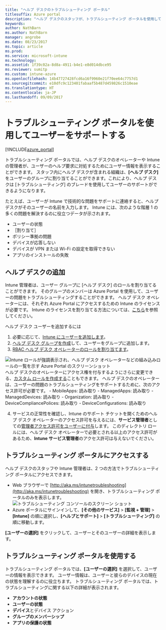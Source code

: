 ```yaml
---
title: "ヘルプ デスクのトラブルシューティング ポータル"
titlesuffix: Azure portal
description: "ヘルプ デスクのスタッフが、トラブルシューティング ポータルを使用して、ユーザーの技術的な問題を解決する"
keywords: 
author: NathBarn
ms.author: NathBarn
manager: angrobe
ms.date: 08/23/2017
ms.topic: article
ms.prod: 
ms.service: microsoft-intune
ms.technology: 
ms.assetid: 1f39c02a-8d8a-4911-b4e1-e8d014dbce95
ms.reviewer: sumitp
ms.custom: intune-azure
ms.openlocfilehash: 14b47727428fcd6a16f9960e21f70ee64c7757d1
ms.sourcegitcommit: e10dfc9c123401fabaaf5b487d459826c1510eae
ms.translationtype: HT
ms.contentlocale: ja-JP
ms.lasthandoff: 09/09/2017
---
```

# <a name="use-the-troubleshooting-portal-to-help-users"></a>トラブルシューティング ポータルを使用してユーザーをサポートする

[!INCLUDE[azure_portal](./includes/azure_portal.md)]

トラブルシューティング ポータルでは、ヘルプ デスクのオペレーターや Intune の管理者が、ユーザーのヘルプ要求に対処するためにユーザー情報を表示することができます。 スタッフ内にヘルプ デスクが含まれる組織は、**[ヘルプ デスク]** をユーザーのグループに割り当てることができます。これにより、ヘルプ デスクは [トラブルシューティング] のブレードを使用してユーザーのサポートができるようになります。

たとえば、ユーザーが Intune で技術的な問題をサポートに連絡すると、ヘルプ デスクがそのユーザーの名前を入力します。 Intune には、次のような階層 1 の多くの問題を解決するのに役立つデータが示されます。
- ユーザーの状態
- ［割り当て］
- ポリシー準拠の問題
- デバイスが応答しない
-   デバイスが VPN または Wi-Fi の設定を取得できない
-   アプリのインストールの失敗

## <a name="add-help-desk-operators"></a>ヘルプ デスクの追加
Intune 管理者は、ユーザー グループに [ヘルプ デスク] のロールを割り当てることができます。 そのグループのメンバーは Azure Portal を使用して、ユーザーの問題をトラブルシューティングすることができます。 ヘルプ デスク オペレーターには、それぞれ Azure Portal にアクセスするための Intune のライセンスが必要です。 Intune のライセンスを割り当てる方法については、[こちら](licenses-assign.md)を参照してください。

ヘルプ デスク ユーザーを追加するには
1. 必要に応じて、[Intune にユーザーを追加します](users-add.md)。
2. [ヘルプ デスク グループを作成](groups-add.md)して、ユーザーをグループに追加します。
3. [RBAC ヘルプ デスク オペレーターのロールを割り当てます](role-based-access-control.md#built-in-roles)。

  ![Intune ロールが強調表示され、ヘルプ デスク オペレーターなどの組み込みロールの一覧を示す Azure Portal のスクリーンショット](./media/help-desk-user-add.png) ヘルプ デスクのオペレーターにアクセス権を付与するようにさらに変更できる、[カスタム ロールを作成する](role-based-access-control.md#custom-roles)こともできます。  ヘルプ デスクのオペレーターは、ユーザーの問題のトラブルシューティングをサポートするために、次のアクセス許可が必要です。
    - MobileApps: 読み取り
    - ManagedApps: 読み取り
    - ManagedDevices: 読み取り
    - Organization: 読み取り
    - DeviceCompliancePolices: 読み取り
    - DeviceConfigurations: 読み取り

4. サービスの正常性を確認し、Intune のサポート チケットを開くためのヘルプ デスク オペレーターのアクセス許可を与えるには、**サービス管理者**としての[管理者アクセス許可をユーザーに付与](https://docs.microsoft.com/azure/active-directory/active-directory-users-assign-role-azure-portal)します。 このディレクトリ ロールには、ヘルプ デスク オペレーターで必要とされる以上のアクセス許可があるため、**Intune サービス管理者**のアクセス許可は与えないでください。

## <a name="access-the-troubleshooting-portal"></a>トラブルシューティング ポータルにアクセスする

ヘルプ デスクのスタッフや Intune 管理者は、2 つの方法でトラブルシューティング ポータルにアクセスできます。
- Web ブラウザーで [http://aka.ms/intunetroubleshooting](http://aka.ms/intunetroubleshooting) を開き、トラブルシューティング ポータルのみを表示します。
  ![トラブルシューティング コンソールのスクリーン ショット](./media/help-desk-console.png)
- Azure ポータルにサインインして、**[その他のサービス]** > **[監視 + 管理]** > **[Intune]** の順に選択し、**[ヘルプとサポート]** > **[トラブルシューティング]** の順に移動します。

**[ユーザーの選択]** をクリックして、ユーザーとそのユーザーの詳細を表示します。

## <a name="use-the-troubleshooting-portal"></a>トラブルシューティング ポータルを使用する

トラブルシューティング ポータルでは、**[ユーザーの選択]** を選択して、ユーザーの情報を表示できます。 ユーザー情報は、ユーザーと彼らのデバイスの現在の状態を理解するのに役立ちます。 トラブルシューティング ポータルでは、トラブルシューティングに関する以下の詳細が表示されます。
- **アカウントの状態**
- **ユーザーの状態**
- **デバイス**とデバイス アクション
- **グループのメンバーシップ**
- **アプリの保護の状態**

